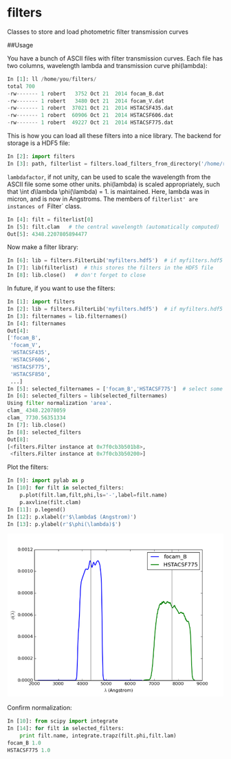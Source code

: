 # filters
Classes to store and load photometric filter transmission curves

##Usage

You have a bunch of ASCII files with filter transmission curves. Each
file has two columns, wavelength lambda and transmission curve
phi(lambda):

```python
In [1]: ll /home/you/filters/
total 700
-rw------- 1 robert   3752 Oct 21  2014 focam_B.dat
-rw------- 1 robert   3480 Oct 21  2014 focam_V.dat
-rw------- 1 robert  37021 Oct 21  2014 HSTACSF435.dat
-rw------- 1 robert  60906 Oct 21  2014 HSTACSF606.dat
-rw------- 1 robert  49227 Oct 21  2014 HSTACSF775.dat
```

This is how you can load all these filters into a nice library. The
backend for storage is a HDF5 file:

```python
In [2]: import filters
In [3]: path, filterlist = filters.load_filters_from_directory('/home/robert/science/grappa/filters/microns',suffix='.dat',lambdafactor=1e4)
```

`lambdafactor`, if not unity, can be used to scale the wavelength from
the ASCII file some some other units. phi(lambda) is scaled
appropriately, such that \int d\lambda \phi(\lambda) = 1. is
maintained. Here, lambda was in micron, and is now in Angstroms. The
members of `filterlist' are instances of `Filter` class.

```python
In [4]: filt = filterlist[0]
In [5]: filt.clam   # the central wavelength (automatically computed)
Out[5]: 4348.2207805894477
```

Now make a filter library:

```python
In [6]: lib = filters.FilterLib('myfilters.hdf5')  # if myfilters.hdf5 doesn't exist, it will be created
In [7]: lib(filterlist)  # this stores the filters in the HDF5 file
In [8]: lib.close()   # don't forget to close
```

In future, if you want to use the filters:

```python
In [1]: import filters
In [2]: lib = filters.FilterLib('myfilters.hdf5')  # if myfilters.hdf5 already exist, it will be simply opened for reading
In [3]: filternames = lib.filternames()
In [4]: filternames
Out[4]: 
['focam_B',
 'focam_V',
 'HSTACSF435',
 'HSTACSF606',
 'HSTACSF775',
 'HSTACSF850',
 ...]
In [5]: selected_filternames = ['focam_B','HSTACSF775']  # select some filters
In [6]: selected_filters = lib(selected_filternames)
Using filter normalization 'area'.
clam_ 4348.22078059
clam_ 7730.56351334
In [7]: lib.close()
In [8]: selected_filters
Out[8]: 
[<filters.Filter instance at 0x7f0cb3b501b8>,
 <filters.Filter instance at 0x7f0cb3b50200>]
```

Plot the filters:

```python
In [9]: import pylab as p
In [10]: for filt in selected_filters:
    p.plot(filt.lam,filt,phi,ls='-',label=filt.name)
    p.axvline(filt.clam)
In [11]: p.legend()
In [12]: p.xlabel(r'$\lambda$ (Angstrom)')
In [13]: p.ylabel(r'$\phi(\lambda)$')
```

![filters.png](./filters.png)

Confirm normalization:

```python
In [10]: from scipy import integrate
In [14]: for filt in selected_filters:
    print filt.name, integrate.trapz(filt.phi,filt.lam)
focam_B 1.0
HSTACSF775 1.0
```
